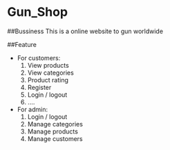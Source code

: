 # Gun_Shop

##Bussiness
This is a online website to gun worldwide

##Feature
* For customers:
  1. View products
  2. View categories
  3. Product rating
  4. Register
  5. Login / logout
  6. ....
* For admin:
  1. Login / logout
  2. Manage categories
  3. Manage products
  4. Manage customers
